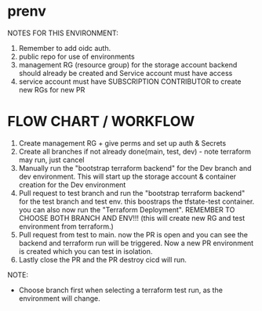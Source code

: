 # prenv

NOTES FOR THIS ENVIRONMENT:

1. Remember to add oidc auth.
2. public repo for use of environments
3. management RG (resource group) for the storage account backend should already be created and Service account must have access
4. service account must have SUBSCRIPTION CONTRIBUTOR to create new RGs for new PR

# FLOW CHART / WORKFLOW
1. Create management RG + give perms and set up auth & Secrets
2. Create all branches if not already done(main, test, dev) - note terraform may run, just cancel
3. Manually run the "bootstrap terraform backend" for the Dev branch and dev environment. This will start up the storage account & container creation for the Dev environment
4. Pull request to test branch and run the "bootstrap terraform backend" for the test branch and test env. this boostraps the tfstate-test container. you can also now run the "Terraform Deployment". REMEMBER TO CHOOSE BOTH BRANCH AND ENV!!! (this will create new RG and test environment from terraform.)
5. Pull request from test to main. now the PR is open and you can see the backend and terraform run will be triggered. Now a new PR environment is created which you can test in isolation. 
6. Lastly close the PR and the PR destroy cicd will run.


NOTE:
- Choose branch first when selecting a terraform test run, as the environment will change.

